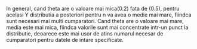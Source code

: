 In general, cand theta are o valoare mai mica(0.2) fata de (0.5),
pentru acelasi Y distributia a posteriori pentru n va avea o medie mai mare, fiindca sunt necesari mai multi cumparatori.
Cand theta are o valoare mai mare, media este mai mica, fiindca valorile sunt mai concentrate intr-un punct la distributie,
deoarece este mai usor de atins numarul necesar de cumparatori pentru datele de intare specificate.